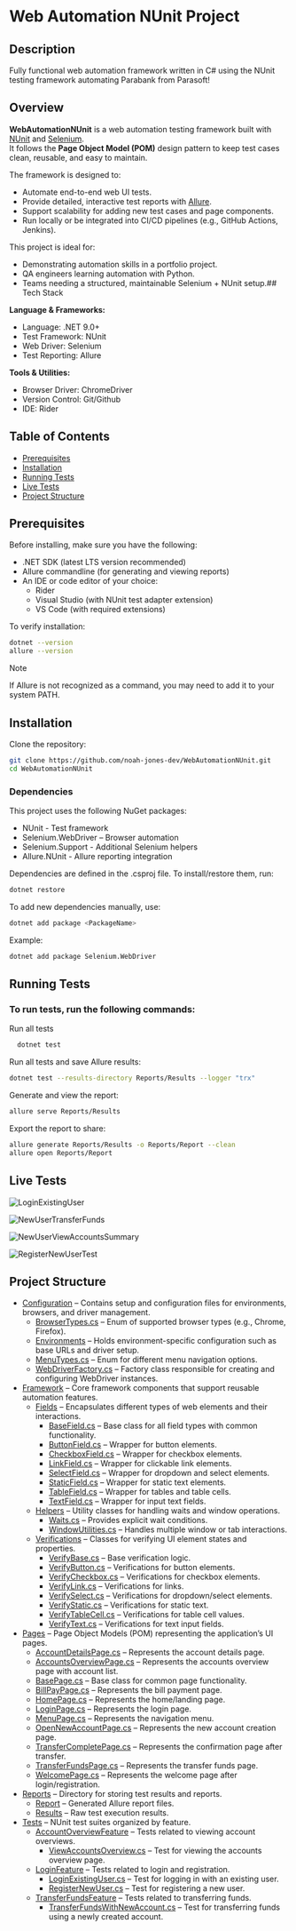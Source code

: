
# Web Automation NUnit Project

## Description

Fully functional web automation framework written in C# using the NUnit testing framework automating Parabank from Parasoft!


## Overview

**WebAutomationNUnit** is a web automation testing framework built with [NUnit](https://docs.nunit.org/) and [Selenium](https://www.selenium.dev/).  
It follows the **Page Object Model (POM)** design pattern to keep test cases clean, reusable, and easy to maintain.  

The framework is designed to:  
- Automate end-to-end web UI tests.  
- Provide detailed, interactive test reports with [Allure](https://allurereport.org/).  
- Support scalability for adding new test cases and page components.  
- Run locally or be integrated into CI/CD pipelines (e.g., GitHub Actions, Jenkins).  

This project is ideal for:  
- Demonstrating automation skills in a portfolio project.
- QA engineers learning automation with Python.  
- Teams needing a structured, maintainable Selenium + NUnit setup.## Tech Stack

**Language & Frameworks:**  
- Language: .NET 9.0+  
- Test Framework: NUnit
- Web Driver: Selenium
- Test Reporting: Allure

**Tools & Utilities:**  
- Browser Driver: ChromeDriver
- Version Control: Git/Github
- IDE: Rider
## Table of Contents

- [Prerequisites](#prerequisites)
- [Installation](#installation)
- [Running Tests](#running-tests)
- [Live Tests](#live-tests)
- [Project Structure](#project-structure)
## Prerequisites

Before installing, make sure you have the following:
- .NET SDK (latest LTS version recommended)
- Allure commandline (for generating and viewing reports)
- An IDE or code editor of your choice:
    - Rider 
    - Visual Studio (with NUnit test adapter extension)
    - VS Code (with required extensions)

To verify installation:
```bash
dotnet --version
allure --version
```
> [!NOTE]
> If Allure is not recognized as a command, you may need to add it to your system PATH.

## Installation

Clone the repository:
```bash
git clone https://github.com/noah-jones-dev/WebAutomationNUnit.git
cd WebAutomationNUnit
```
### Dependencies

This project uses the following NuGet packages:
- NUnit - Test framework
- Selenium.WebDriver – Browser automation
- Selenium.Support - Additional Selenium helpers
- Allure.NUnit - Allure reporting integration

Dependencies are defined in the .csproj file. To install/restore them, run:
```bash
dotnet restore
```
To add new dependencies manually, use:
```bash
dotnet add package <PackageName>
```
Example:
```bash
dotnet add package Selenium.WebDriver
```

## Running Tests

### To run tests, run the following commands:

Run all tests
```bash
  dotnet test
```
Run all tests and save Allure results:
```bash
dotnet test --results-directory Reports/Results --logger "trx"
```
Generate and view the report:
```bash
allure serve Reports/Results
```
Export the report to share:
```bash
allure generate Reports/Results -o Reports/Report --clean
allure open Reports/Report
```



## Live Tests

![LoginExistingUser](https://github.com/user-attachments/assets/7ad0623e-3ec4-4d83-bc9d-2fa1e7a15c23)

![NewUserTransferFunds](https://github.com/user-attachments/assets/8c6f471b-7b82-45c7-89bd-0bd8e3df5ffd)

![NewUserViewAccountsSummary](https://github.com/user-attachments/assets/23fe6bab-77bc-41ae-a645-7fddbcea93d6)

![RegisterNewUserTest](https://github.com/user-attachments/assets/12bc10f8-ebe1-4829-82d9-5d49d20592f5)

## Project Structure

- [Configuration](./Configuration) – Contains setup and configuration files for environments, browsers, and driver management.  
    - [BrowserTypes.cs](./Configuration/BrowserTypes.cs) – Enum of supported browser types (e.g., Chrome, Firefox).  
    - [Environments](./Configuration/Environments) – Holds environment-specific configuration such as base URLs and driver setup.  
    - [MenuTypes.cs](./Configuration/MenuTypes.cs) – Enum for different menu navigation options.  
    - [WebDriverFactory.cs](./Configuration/WebDriverFactory.cs) – Factory class responsible for creating and configuring WebDriver instances.  
- [Framework](./Framework) – Core framework components that support reusable automation features.  
    - [Fields](./Framework/Fields) – Encapsulates different types of web elements and their interactions.  
        - [BaseField.cs](./Framework/Fields/BaseField.cs) – Base class for all field types with common functionality.  
        - [ButtonField.cs](./Framework/Fields/ButtonField.cs) – Wrapper for button elements.  
        - [CheckboxField.cs](./Framework/Fields/CheckboxField.cs) – Wrapper for checkbox elements.  
        - [LinkField.cs](./Framework/Fields/LinkField.cs) – Wrapper for clickable link elements.  
        - [SelectField.cs](./Framework/Fields/SelectField.cs) – Wrapper for dropdown and select elements.  
        - [StaticField.cs](./Framework/Fields/StaticField.cs) – Wrapper for static text elements.  
        - [TableField.cs](./Framework/Fields/TableField.cs) – Wrapper for tables and table cells.  
        - [TextField.cs](./Framework/Fields/TextField.cs) – Wrapper for input text fields.  
    - [Helpers](./Framework/Helpers) – Utility classes for handling waits and window operations.  
        - [Waits.cs](./Framework/Helpers/Waits.cs) – Provides explicit wait conditions.  
        - [WindowUtilities.cs](./Framework/Helpers/WindowUtilities.cs) – Handles multiple window or tab interactions.  
    - [Verifications](./Framework/Verifications) – Classes for verifying UI element states and properties.  
        - [VerifyBase.cs](./Framework/Verifications/VerifyBase.cs) – Base verification logic.  
        - [VerifyButton.cs](./Framework/Verifications/VerifyButton.cs) – Verifications for button elements.  
        - [VerifyCheckbox.cs](./Framework/Verifications/VerifyCheckbox.cs) – Verifications for checkbox elements.  
        - [VerifyLink.cs](./Framework/Verifications/VerifyLink.cs) – Verifications for links.  
        - [VerifySelect.cs](./Framework/Verifications/VerifySelect.cs) – Verifications for dropdown/select elements.  
        - [VerifyStatic.cs](./Framework/Verifications/VerifyStatic.cs) – Verifications for static text.  
        - [VerifyTableCell.cs](./Framework/Verifications/VerifyTableCell.cs) – Verifications for table cell values.  
        - [VerifyText.cs](./Framework/Verifications/VerifyText.cs) – Verifications for text input fields.  
- [Pages](./Pages) – Page Object Models (POM) representing the application’s UI pages.  
    - [AccountDetailsPage.cs](./Pages/AccountDetailsPage.cs) – Represents the account details page.  
    - [AccountsOverviewPage.cs](./Pages/AccountsOverviewPage.cs) – Represents the accounts overview page with account list.  
    - [BasePage.cs](./Pages/BasePage.cs) – Base class for common page functionality.  
    - [BillPayPage.cs](./Pages/BillPayPage.cs) – Represents the bill payment page.  
    - [HomePage.cs](./Pages/HomePage.cs) – Represents the home/landing page.  
    - [LoginPage.cs](./Pages/LoginPage.cs) – Represents the login page.  
    - [MenuPage.cs](./Pages/MenuPage.cs) – Represents the navigation menu.  
    - [OpenNewAccountPage.cs](./Pages/OpenNewAccountPage.cs) – Represents the new account creation page.  
    - [TransferCompletePage.cs](./Pages/TransferCompletePage.cs) – Represents the confirmation page after transfer.  
    - [TransferFundsPage.cs](./Pages/TransferFundsPage.cs) – Represents the transfer funds page.  
    - [WelcomePage.cs](./Pages/WelcomePage.cs) – Represents the welcome page after login/registration.  
- [Reports](./Reports) – Directory for storing test results and reports.  
    - [Report](./Reports/Report) – Generated Allure report files.  
    - [Results](./Reports/Results) – Raw test execution results.  
- [Tests](./Tests) – NUnit test suites organized by feature.  
    - [AccountOverviewFeature](./Tests/AccountOverviewFeature) – Tests related to viewing account overviews.  
        - [ViewAccountsOverview.cs](./Tests/AccountOverviewFeature/ViewAccountsOverview.cs) – Test for viewing the accounts overview page.  
    - [LoginFeature](./Tests/LoginFeature) – Tests related to login and registration.  
        - [LoginExistingUser.cs](./Tests/LoginFeature/LoginExistingUser.cs) – Test for logging in with an existing user.  
        - [RegisterNewUser.cs](./Tests/LoginFeature/RegisterNewUser.cs) – Test for registering a new user.  
    - [TransferFundsFeature](./Tests/TransferFundsFeature) – Tests related to transferring funds.  
        - [TransferFundsWithNewAccount.cs](./Tests/TransferFundsFeature/TransferFundsWithNewAccount.cs) – Test for transferring funds using a newly created account.  

